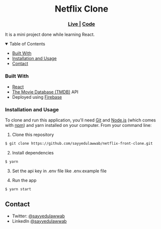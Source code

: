 <h1 align="center">Netflix Clone</h1>

<div align="center">
  <h3>
    <a href="https://netflix-front-clone.web.app/">
      Live
    </a>
    <span> | </span>
    <a href="https://github.com/sayyedulawwab/netflix-front-clone">
      Code
    </a>
    
  </h3>
</div>

It is a mini project done while learning React.

<details open>
  <summary>Table of Contents</summary>
  <ul>
    <li><a href="#built-with">Built With</a></li>
    <li><a href="#installation">Installation and Usage</a></li>
    <li><a href="#contact">Contact</a></li>
  </ul>
</details>

### Built With

- [React](https://reactjs.org/)
- [The Movie Database (TMDB)](https://www.themoviedb.org/) API
- Deployed using [Firebase](https://firebase.google.com/)

### Installation and Usage

To clone and run this application, you'll need [Git](https://git-scm.com) and [Node.js](https://nodejs.org/en/download/) (which comes with [npm](http://npmjs.com)) and yarn installed on your computer. From your command line:

1. Clone this repository

```bash
$ git clone https://github.com/sayyedulawwab/netflix-front-clone.git
```

2. Install dependencies

```bash
$ yarn
```

3. Set the api key in .env file like .env.example file

4. Run the app

```bash
$ yarn start
```

## Contact

- Twitter: [@sayyedulawwab](https://twitter.com/sayyedulawwab)
- LinkedIn [@sayyedulawwab](https://www.linkedin.com/in/sayyedulawwab/)
